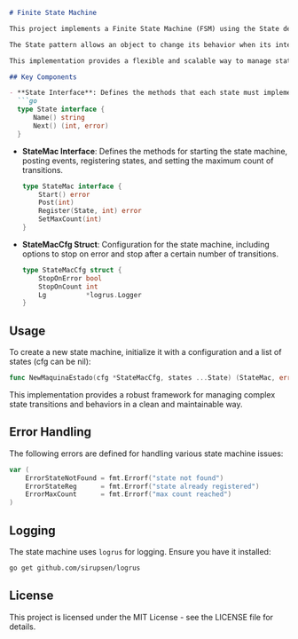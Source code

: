 ```markdown
# Finite State Machine

This project implements a Finite State Machine (FSM) using the State design pattern in Go.

The State pattern allows an object to change its behavior when its internal state changes.

This implementation provides a flexible and scalable way to manage state transitions and actions associated with each state.

## Key Components

- **State Interface**: Defines the methods that each state must implement.
  ```go
  type State interface {
      Name() string
      Next() (int, error)
  }
  ```

- **StateMac Interface**: Defines the methods for starting the state machine, posting events, registering states, and setting the maximum count of transitions.
  ```go
  type StateMac interface {
      Start() error
      Post(int)
      Register(State, int) error
      SetMaxCount(int)
  }
  ```

- **StateMacCfg Struct**: Configuration for the state machine, including options to stop on error and stop after a certain number of transitions.
  ```go
  type StateMacCfg struct {
      StopOnError bool
      StopOnCount int
      Lg          *logrus.Logger
  }
  ```

## Usage

To create a new state machine, initialize it with a configuration and a list of states (cfg can be nil):
```go
func NewMaquinaEstado(cfg *StateMacCfg, states ...State) (StateMac, error) 
```

This implementation provides a robust framework for managing complex state transitions and behaviors in a clean and maintainable way.

## Error Handling

The following errors are defined for handling various state machine issues:
```go
var (
    ErrorStateNotFound = fmt.Errorf("state not found")
    ErrorStateReg      = fmt.Errorf("state already registered")
    ErrorMaxCount      = fmt.Errorf("max count reached")
)
```

## Logging

The state machine uses `logrus` for logging. Ensure you have it installed:
```sh
go get github.com/sirupsen/logrus
```

## License

This project is licensed under the MIT License - see the LICENSE file for details.
```